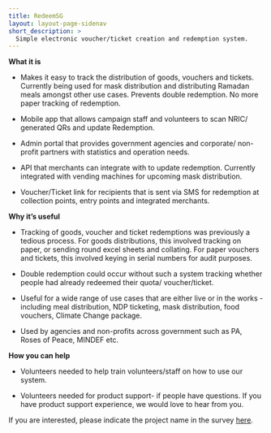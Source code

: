 ```yaml
---
title: RedeemSG
layout: layout-page-sidenav
short_description: >
  Simple electronic voucher/ticket creation and redemption system.
---
```


**What it is**

- Makes it easy to track the distribution of goods, vouchers and tickets. Currently being used for mask distribution and distributing Ramadan meals amongst other use cases. Prevents double redemption. No more paper tracking of redemption.

- Mobile app that allows campaign staff and volunteers to scan NRIC/ generated QRs and update Redemption.

- Admin portal that provides government agencies and corporate/ non-profit partners with statistics and operation needs.

- API that merchants can integrate with to update redemption. Currently integrated with vending machines for upcoming mask distribution.

- Voucher/Ticket link for recipients that is sent via SMS for redemption at collection points, entry points and integrated merchants.

**Why it’s useful**

- Tracking of goods, voucher and ticket redemptions was previously a tedious process. For goods distributions, this involved tracking on paper, or sending round excel sheets and collating. For paper vouchers and tickets, this involved keying in serial numbers for audit purposes.

- Double redemption could occur without such a system tracking whether people had already redeemed their quota/ voucher/ticket.

- Useful for a wide range of use cases that are either live or in the works - including meal distribution, NDP ticketing, mask distribution, food vouchers, Climate Change package.

- Used by agencies and non-profits across government such as PA, Roses of Peace, MINDEF etc.

**How you can help**

- Volunteers needed to help train volunteers/staff on how to use our system.

- Volunteers needed for product support- if people have questions. If you have product support experience, we would love to hear from you.

If you are interested, please indicate the project name in the survey [here](https://go.gov.sg/govtech-volunteers).

